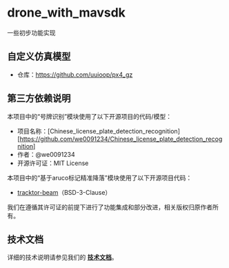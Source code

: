 # drone_with_mavsdk
一些初步功能实现

## 自定义仿真模型
- 仓库：https://github.com/uuioop/px4_gz

## 第三方依赖说明

本项目中的“号牌识别”模块使用了以下开源项目的代码/模型：

- 项目名称：[Chinese_license_plate_detection_recognition][https://github.com/we0091234/Chinese_license_plate_detection_recognition]
- 作者：@we0091234
- 开源许可证：MIT License

本项目中的“基于aruco标记精准降落”模块使用了以下开源项目代码：
- [tracktor-beam](https://github.com/ARK-Electronics/tracktor-beam)（BSD-3-Clause）

我们在遵循其许可证的前提下进行了功能集成和部分改进，相关版权归原作者所有。

## 技术文档

详细的技术说明请参见我们的 **[技术文档](./技术文档.md)**。

